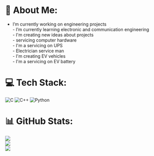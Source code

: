 # 💫 About Me:
-  I’m currently working on engineering projects<br>-  I’m currently learning electronic and communication engineering<br>-  I'm creating new ideas about projects <br>-  servicing computer hardware <br>-  I'm a servicing on UPS<br>-  Electrician service man <br>-  I'm creating EV vehicles<br>-  I'm a servicing on EV battery


# 💻 Tech Stack:
![C](https://img.shields.io/badge/c-%2300599C.svg?style=flat-square&logo=c&logoColor=white) ![C++](https://img.shields.io/badge/c++-%2300599C.svg?style=flat-square&logo=c%2B%2B&logoColor=white) ![Python](https://img.shields.io/badge/python-3670A0?style=flat-square&logo=python&logoColor=ffdd54)
# 📊 GitHub Stats:
![](https://github-readme-stats.vercel.app/api?username=Sumanachar&theme=dark&hide_border=false&include_all_commits=true&count_private=true)<br/>
![](https://github-readme-streak-stats.herokuapp.com/?user=Sumanachar&theme=dark&hide_border=false)<br/>
![](https://github-readme-stats.vercel.app/api/top-langs/?username=Sumanachar&theme=dark&hide_border=false&include_all_commits=true&count_private=true&layout=compact)

<!-- Proudly created with GPRM ( https://gprm.itsvg.in ) -->
